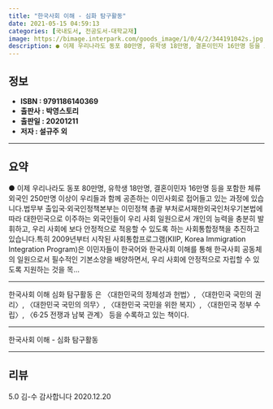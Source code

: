 ```yaml
---
title: "한국사회 이해 - 심화 탐구활동"
date: 2021-05-15 04:59:13
categories: [국내도서, 전공도서-대학교재]
image: https://bimage.interpark.com/goods_image/1/0/4/2/344191042s.jpg
description: ● 이제 우리나라도 동포 80만명, 유학생 18만명, 결혼이민자 16만명 등을 포함한 체류외국인 250만명 이상이 우리들과 함께 공존하는 이민사회로 접어들고 있는 과정에 있습니다.법무부 출입국·외국인정책본부는 이민정책 총괄 부처로서재한외국인처우기본법에 따라 대한민국으로 이주하는 외국인
---
```


## **정보**

- **ISBN : 9791186140369**
- **출판사 : 박영스토리**
- **출판일 : 20201211**
- **저자 : 설규주 외**

------



## **요약**

●  이제 우리나라도 동포 80만명, 유학생 18만명, 결혼이민자 16만명 등을 포함한 체류외국인 250만명 이상이 우리들과 함께 공존하는 이민사회로 접어들고 있는 과정에 있습니다.법무부 출입국·외국인정책본부는 이민정책 총괄 부처로서재한외국인처우기본법에 따라 대한민국으로 이주하는 외국인들이 우리 사회 일원으로서 개인의 능력을 충분히 발휘하고, 우리 사회에 보다 안정적으로 적응할 수 있도록 하는 사회통합정책을 추진하고 있습니다.특히 2009년부터 시작된 사회통합프로그램(KIIP, Korea Immigration  Integration Program)은 이민자들이 한국어와 한국사회 이해를 통해 한국사회 공동체의 일원으로서 필수적인 기본소양을 배양하면서, 우리 사회에 안정적으로 자립할 수 있도록 지원하는 것을 목...

------

한국사회 이해 심화 탐구활동 은 〈대한민국의 정체성과 헌법〉, 〈대한민국 국민의 권리〉, 〈대한민국 국민의 의무〉, 〈대한민국 국민을 위한 복지〉, 〈대한민국 정부 수립〉, 〈6·25 전쟁과 남북 관계〉 등을 수록하고 있는 책이다.

------


한국사회 이해 - 심화 탐구활동 

------


## **리뷰** 

5.0 김-수 감사합니다  2020.12.20 <br/>